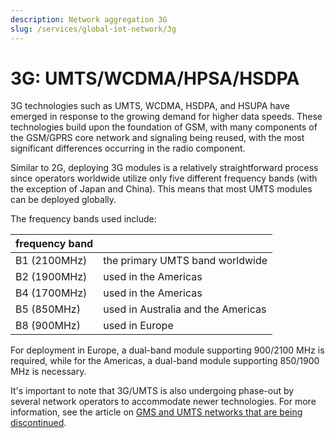 ```yaml
---
description: Network aggregation 3G
slug: /services/global-iot-network/3g
---
```


# 3G: UMTS/WCDMA/HPSA/HSDPA

3G technologies such as UMTS, WCDMA, HSDPA, and HSUPA have emerged in response to the growing demand for higher data speeds.
These technologies build upon the foundation of GSM, with many components of the GSM/GPRS core network and signaling being reused, with the most significant differences occurring in the radio component.

Similar to 2G, deploying 3G modules is a relatively straightforward process since operators worldwide utilize only five different frequency bands (with the exception of Japan and China).
This means that most UMTS modules can be deployed globally.

The frequency bands used include:

|  frequency band   |  |
| --- | --- |
| B1 (2100MHz) | the primary UMTS band worldwide | 
| B2 (1900MHz) | used in the Americas |
| B4 (1700MHz) | used in the Americas |
| B5 (850MHz)  | used in Australia and the Americas |
| B8 (900MHz) | used in Europe |

For deployment in Europe, a dual-band module supporting 900/2100 MHz is required, while for the Americas, a dual-band module supporting 850/1900 MHz is necessary.

It's important to note that 3G/UMTS is also undergoing phase-out by several network operators to accommodate newer technologies.
For more information, see the article on [GMS and UMTS networks that are being discontinued](https://www.emnify.com/en/resources/global-2g-phase-out).

